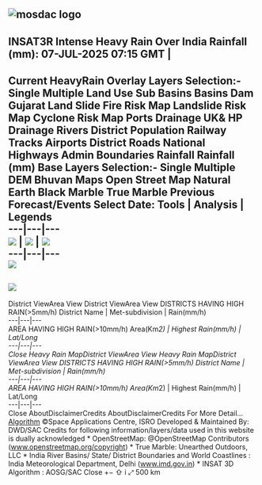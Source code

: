 ![mosdac logo](https://mosdac.gov.in/HeavyRain_Insat3D/assets/img/transparent_mosdac_rapid.png)  
---  
INSAT3R Intense Heavy Rain Over India Rainfall (mm): 07-JUL-2025 07:15 GMT |   
---  
Current HeavyRain 
Overlay Layers 
Selection:-
Single
Multiple
Land Use
Sub Basins
Basins
Dam Gujarat
Land Slide
Fire Risk Map
Landslide Risk Map
Cyclone Risk Map
Ports
Drainage UK& HP
Drainage
Rivers
District Population
Railway Tracks
Airports
District Roads
National Highways
Admin Boundaries
Rainfall 
Rainfall (mm)
Base Layers 
Selection:-
Single
Multiple
DEM
Bhuvan Maps
Open Street Map
Natural Earth
Black Marble
True Marble
Previous Forecast/Events
Select Date: 
Tools | Analysis | Legends  
---|---|---  
![](https://mosdac.gov.in/HeavyRain_Insat3D/assets/img/area-icon-small.png) |  ![](https://mosdac.gov.in/HeavyRain_Insat3D/assets/img/distance-icon-small.png) |  ![](https://mosdac.gov.in/HeavyRain_Insat3D/assets/img/graticule-icon-small.png)  
---|---|---  
![](https://mosdac.gov.in/HeavyRain_Insat3D/assets/img/point_icon.png)  
---  
![](https://mosdac.gov.in/geoserver_2/rain_india/wms?TRANSPARENT=true&SERVICE=WMS&VERSION=1.1.1&REQUEST=GetLegendGraphic&LAYER=rain_india:rain_india&FORMAT=image/png&STYLES=)  
---  
District ViewArea View District ViewArea View
DISTRICTS HAVING HIGH RAIN(>5mm/h)
District Name | Met-subdivision | Rain(mm/h)  
---|---|---  
AREA HAVING HIGH RAIN(>10mm/h)
Area(Km*2) | Highest Rain(mm/h) | Lat/Long  
---|---|---  
Close
Heavy Rain MapDistrict ViewArea View Heavy Rain MapDistrict ViewArea View
DISTRICTS HAVING HIGH RAIN(>5mm/h)
District Name | Met-subdivision | Rain(mm/h)  
---|---|---  
AREA HAVING HIGH RAIN(>10mm/h)
Area(Km*2) | Highest Rain(mm/h) | Lat/Long  
---|---|---  
Close
AboutDisclaimerCredits AboutDisclaimerCredits
For More Detail... [Algorithm](https://mosdac.gov.in/HeavyRain_Insat3D/assets/documents/HE-intense-rain.pdf)
©Space Applications Centre, ISRO Developed & Maintained By: DWD/SAC
Credits for following information/layers/data used in this website is dually acknowledged * OpenStreetMap: @OpenStreetMap Contributors (www.openstreetmap.org/copyright) * True Marble: Unearthed Outdoors, LLC * India River Basins/ State/ District Boundaries and World Coastlines : India Meteorological Department, Delhi (www.imd.gov.in) * INSAT 3D Algorithm : AOSG/SAC 
Close
[](https://mosdac.gov.in/HeavyRain_Insat3D/)
+−
⇧
i
⤢
500 km
